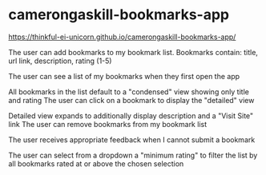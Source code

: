 # camerongaskill-bookmarks-app

https://thinkful-ei-unicorn.github.io/camerongaskill-bookmarks-app/

The user can add bookmarks to my bookmark list. Bookmarks contain: title, url link, description, rating (1-5)

The user can see a list of my bookmarks when they first open the app

All bookmarks in the list default to a "condensed" view showing only title and rating
The user can click on a bookmark to display the "detailed" view

Detailed view expands to additionally display description and a "Visit Site" link
The user can remove bookmarks from my bookmark list

The user receives appropriate feedback when I cannot submit a bookmark

The user can select from a dropdown a "minimum rating" to filter the list by all bookmarks rated at or above the chosen selection
